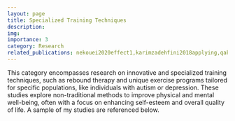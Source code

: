 ```yaml
---
layout: page
title: Specialized Training Techniques
description:
img:
importance: 3
category: Research
related_publications: nekouei2020effect1,karimzadehfini2018applying,qakuchaki2015effect1,ghaderiyan2016effect,hasanpour2014effect
---
```


This category encompasses research on innovative and specialized training techniques, such as rebound therapy and unique exercise programs tailored for specific 
populations, like individuals with autism or depression. These studies explore non-traditional methods to improve physical and mental well-being, often with a focus 
on enhancing self-esteem and overall quality of life. A sample of my studies are referenced below. 

